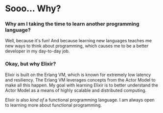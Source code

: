 # Sooo... Why?

### Why am I taking the time to learn another programming language?

Well, because it's fun! And because learning new languages teaches me new ways to think about programming, which causes me to be a better developer in my day-to-day job.

### Okay, but why Elixir?

Elixir is built on the Erlang VM, which is known for extremely low latency and resiliency. The Erlang VM leverages concepts from the Actor Model to make all this happen. My goal with learning Elixir is to better understand the Actor Model as a means of highly scalable and distributed computing.

Elixir is also _kind of_ a functional programming language. I am always open to learning more about functional programming.
